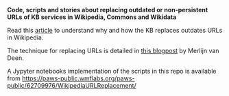 **Code, scripts and stories about replacing outdated or non-persistent URLs of KB services in Wikipedia, Commons and Wikidata**

Read this [article](stories/Making%20references%20to%20Dutch%20newspapers%20in%20Wikipedia%20more%20sustainable.md) to understand why and how the KB replaces outdates URLs in Wikipedia.

The technique for replacing URLs is detailed in [this blogpost](https://web.archive.org/web/20200522204706/https://merlijn.vandeen.nl/2015/kb-replace-dead-links.html) by Merlijn van Deen.

A Jypyter notebooks implementation of the scripts in this repo is available from https://paws-public.wmflabs.org/paws-public/62709976/WikipediaURLReplacement/

